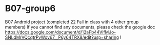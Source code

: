 # B07-group6
B07 Android project (completed 22 Fall in class with 4 other group members)
If you cannot find any documents, please check the google doc https://docs.google.com/document/d/12aFb44VifMJo-SNLdMrVQcqtrPvWov67__P6y64TRX8/edit?usp=sharing !
